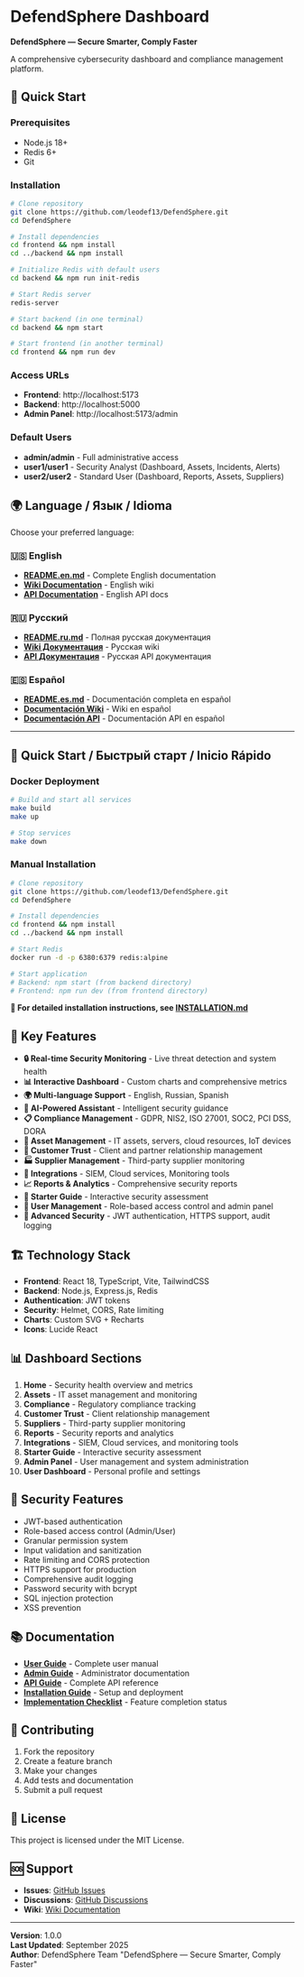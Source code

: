 # DefendSphere Dashboard

**DefendSphere — Secure Smarter, Comply Faster**

A comprehensive cybersecurity dashboard and compliance management platform.

## 🚀 Quick Start

### Prerequisites
- Node.js 18+
- Redis 6+
- Git

### Installation
```bash
# Clone repository
git clone https://github.com/leodef13/DefendSphere.git
cd DefendSphere

# Install dependencies
cd frontend && npm install
cd ../backend && npm install

# Initialize Redis with default users
cd backend && npm run init-redis

# Start Redis server
redis-server

# Start backend (in one terminal)
cd backend && npm start

# Start frontend (in another terminal)
cd frontend && npm run dev
```

### Access URLs
- **Frontend**: http://localhost:5173
- **Backend**: http://localhost:5000
- **Admin Panel**: http://localhost:5173/admin

### Default Users
- **admin/admin** - Full administrative access
- **user1/user1** - Security Analyst (Dashboard, Assets, Incidents, Alerts)
- **user2/user2** - Standard User (Dashboard, Reports, Assets, Suppliers)

## 🌍 Language / Язык / Idioma

Choose your preferred language:

### 🇺🇸 English
- [**README.en.md**](README.en.md) - Complete English documentation
- [**Wiki Documentation**](wiki/en/) - English wiki
- [**API Documentation**](docs/en/) - English API docs

### 🇷🇺 Русский
- [**README.ru.md**](README.ru.md) - Полная русская документация
- [**Wiki Документация**](wiki/ru/) - Русская wiki
- [**API Документация**](docs/ru/) - Русская API документация

### 🇪🇸 Español
- [**README.es.md**](README.es.md) - Documentación completa en español
- [**Documentación Wiki**](wiki/es/) - Wiki en español
- [**Documentación API**](docs/es/) - Documentación API en español

---

## 🚀 Quick Start / Быстрый старт / Inicio Rápido

### Docker Deployment
```bash
# Build and start all services
make build
make up

# Stop services
make down
```

### Manual Installation
```bash
# Clone repository
git clone https://github.com/leodef13/DefendSphere.git
cd DefendSphere

# Install dependencies
cd frontend && npm install
cd ../backend && npm install

# Start Redis
docker run -d -p 6380:6379 redis:alpine

# Start application
# Backend: npm start (from backend directory)
# Frontend: npm run dev (from frontend directory)
```

**📖 For detailed installation instructions, see [INSTALLATION.md](INSTALLATION.md)**

## 🌟 Key Features

- **🔒 Real-time Security Monitoring** - Live threat detection and system health
- **📊 Interactive Dashboard** - Custom charts and comprehensive metrics
- **🌍 Multi-language Support** - English, Russian, Spanish
- **🤖 AI-Powered Assistant** - Intelligent security guidance
- **📋 Compliance Management** - GDPR, NIS2, ISO 27001, SOC2, PCI DSS, DORA
- **🏢 Asset Management** - IT assets, servers, cloud resources, IoT devices
- **👥 Customer Trust** - Client and partner relationship management
- **🏭 Supplier Management** - Third-party supplier monitoring
- **🔌 Integrations** - SIEM, Cloud services, Monitoring tools
- **📈 Reports & Analytics** - Comprehensive security reports
- **📝 Starter Guide** - Interactive security assessment
- **👤 User Management** - Role-based access control and admin panel
- **🔐 Advanced Security** - JWT authentication, HTTPS support, audit logging

## 🏗️ Technology Stack

- **Frontend**: React 18, TypeScript, Vite, TailwindCSS
- **Backend**: Node.js, Express.js, Redis
- **Authentication**: JWT tokens
- **Security**: Helmet, CORS, Rate limiting
- **Charts**: Custom SVG + Recharts
- **Icons**: Lucide React

## 📊 Dashboard Sections

1. **Home** - Security health overview and metrics
2. **Assets** - IT asset management and monitoring
3. **Compliance** - Regulatory compliance tracking
4. **Customer Trust** - Client relationship management
5. **Suppliers** - Third-party supplier monitoring
6. **Reports** - Security reports and analytics
7. **Integrations** - SIEM, Cloud services, and monitoring tools
8. **Starter Guide** - Interactive security assessment
9. **Admin Panel** - User management and system administration
10. **User Dashboard** - Personal profile and settings

## 🔐 Security Features

- JWT-based authentication
- Role-based access control (Admin/User)
- Granular permission system
- Input validation and sanitization
- Rate limiting and CORS protection
- HTTPS support for production
- Comprehensive audit logging
- Password security with bcrypt
- SQL injection protection
- XSS prevention

## 📚 Documentation

- **[User Guide](docs/USER_GUIDE.md)** - Complete user manual
- **[Admin Guide](docs/ADMIN_GUIDE.md)** - Administrator documentation
- **[API Guide](docs/API_GUIDE.md)** - Complete API reference
- **[Installation Guide](INSTALLATION.md)** - Setup and deployment
- **[Implementation Checklist](docs/IMPLEMENTATION_CHECKLIST.md)** - Feature completion status

## 🤝 Contributing

1. Fork the repository
2. Create a feature branch
3. Make your changes
4. Add tests and documentation
5. Submit a pull request

## 📄 License

This project is licensed under the MIT License.

## 🆘 Support

- **Issues**: [GitHub Issues](https://github.com/leodef13/DefendSphere/issues)
- **Discussions**: [GitHub Discussions](https://github.com/leodef13/DefendSphere/discussions)
- **Wiki**: [Wiki Documentation](wiki/)

---

**Version**: 1.0.0  
**Last Updated**: September 2025  
**Author**: DefendSphere Team "DefendSphere — Secure Smarter, Comply Faster"
